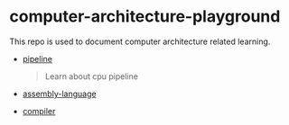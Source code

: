 # computer-architecture-playground

This repo is used to document computer architecture related learning.

- [pipeline](./pipeline.md)

    > Learn about cpu pipeline 

- [assembly-language](./assembly-language/Readme.md)

- [compiler](./compiler/Readme.md)
